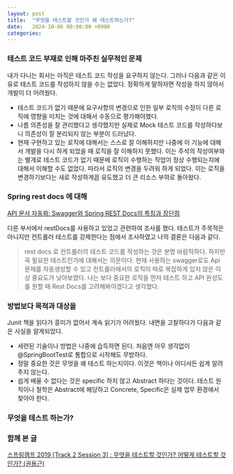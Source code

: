 ```yaml
---
layout: post
title:  "무엇을 테스트할 것인가 왜 테스트하는가?"
date:   2024-10-06 00:00:00 +0900
categories: 
---
```

### 테스트 코드 부재로 인해 마주친 실무적인 문제  
내가 다니는 회사는 아직은 테스트 코드 작성을 요구하지 않는다. 그러나 다음과 같은 이유로 테스트 코드를 작성하지 않을 수는 없었다. 정확하게 말하자면 작성을 하지 않아서 개발이 더 어려웠다.

- 테스트 코드가 없기 때문에 요구사항의 변경으로 인한 일부 로직의 수정이 다른 로직에 영향을 미치는 것에 대해서 수동으로 평가해야했다.
- 나름 의존성을 잘 관리했다고 생각했지만 실제로 Mock 테스트 코드를 작성하다보니 의존성이 잘 분리되지 않는 부분이 드러났다.
- 현재 구현하고 있는 로직에 대해서는 스스로 잘 이해하지만 나중에 이 기능에 대해서 개발을 다시 하게 되었을 때 로직을 잘 이해하지 못했다. 이는 주석의 작성여부와는 별개로 테스트 코드가 없기 때문에 로직이 수행하는 작업이 정상 수행되는지에 대해서 이해할 수도 없었다. 따라서 로직의 변경을 두려워 하게 되었다. 이는 로직을 변경하기보다는 새로 작성하게끔 유도했고 더 큰 리소스 부하로 돌아왔다.

### Spring rest docs 에 대해  

[API 문서 자동화: Swagger와 Spring REST Docs의 특징과 장단점](https://sm-studymemo.tistory.com/139)  

다른 부서에서 restDocs를 사용하고 있었고 관련하여 조사를 했다. 테스트가 주목적은 아니지만 컨트롤러 테스트를 강제한다는 점에서 조사하였고 나의 결론은 다음과 같다.

> rest docs 로 컨트롤러의 테스트 코드를 작성하는 것은 분명 바람직하다. 하지만 꼭 필요한 테스트인가에 대해서는 의문이다. 현재 사용하는 swagger로도 Api 문제를 자동생성할 수 있고 컨트롤러에서의 로직이 따로 복잡하게 있지 않은 이상 중요도가 낮아보였다. 나는 보다 중요한 로직을 먼저 테스트 하고 API 완성도를 원할 때 Rest Docs를 고려해봐야겠다고 생각했다.

### 방법보다 목적과 대상을  
Junit 책을 읽다가 흥미가 없어서 계속 읽기가 어려웠다. 내면을 고찰하다가 다음과 같은 사실을 알게되었다.

- 세련된 기술이나 방법은 나중에 습득하면 된다. 처음엔 아무 생각없이 @SpringBootTest로 통합으로 시작해도 무방하다.
- 정말 중요한 것은 무엇을 왜 테스트 하는지이다. 이것은 책이나 어디서든 쉽게 알려주지 않는다. 
- 쉽게 배울 수 없다는 것은 specific 하지 않고 Abstract 하다는 것이다. 테스트 원칙이나 철학은 Abstract에 해당하고 Concrete, Specific은 실제 업무 환경에서 찾아야 한다.

### 무엇을 테스트 하는가?  

### 함께 본 글  
[스프링캠프 2019 [Track 2 Session 3] : 무엇을 테스트할 것인가? 어떻게 테스트할 것인가? (권용근)](https://www.youtube.com/watch?v=YdtknE_yPk4)
